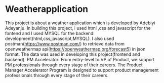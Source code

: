 # Weatherapplication
This project is about a weather application which is developed by Adebiyi Adeyanju. In building this project, I used html ,css and javascript for the fontend and I used MYSQL for the backend development(html,css,javascript,MYSQL). I also used postman(https://www.postman.com/) to retrieve data from openweathermap  api(https://openweathermap.org/forecast5) in json format. The data was used in developing this project(frontend and backend).
PM Accelerator: From entry-level to VP of Product, we support PM professionals through every stage of their careers.  The Product Manager Accelerator Program is designed to support product management professionals through every stage of their careers.
